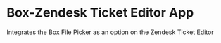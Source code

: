 # Box-Zendesk Ticket Editor App
Integrates the Box File Picker as an option on the Zendesk Ticket Editor

